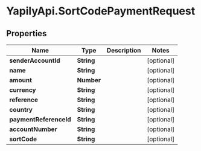 # YapilyApi.SortCodePaymentRequest

## Properties
Name | Type | Description | Notes
------------ | ------------- | ------------- | -------------
**senderAccountId** | **String** |  | [optional] 
**name** | **String** |  | [optional] 
**amount** | **Number** |  | [optional] 
**currency** | **String** |  | [optional] 
**reference** | **String** |  | [optional] 
**country** | **String** |  | [optional] 
**paymentReferenceId** | **String** |  | [optional] 
**accountNumber** | **String** |  | [optional] 
**sortCode** | **String** |  | [optional] 


